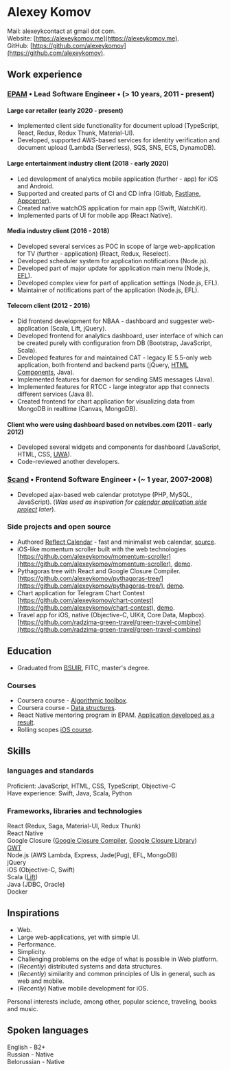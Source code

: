 # Alexey Komov
Mail: alexeykcontact at gmail dot com.  
Website: [https://alexeykomov.me](https://alexeykomov.me).  
GitHub: [https://github.com/alexeykomov](https://github.com/alexeykomov).

## Work experience
### [EPAM](https://epam.com) • Lead Software Engineer • (> 10 years, 2011 - present)
#### Large car retailer (early 2020 - present)
- Implemented client side functionality for document upload (TypeScript, React, Redux, Redux Thunk, Material-UI).
- Developed, supported AWS-based services for identity verification and document upload (Lambda (Serverless), SQS, SNS, ECS, DynamoDB).

#### Large entertainment industry client (2018 - early 2020)
- Led development of analytics mobile application (further - app) for iOS and Android.
- Supported and created parts of CI and CD infra (Gitlab, [Fastlane](https://github.com/fastlane/fastlane), [Appcenter](https://appcenter.ms/)).
- Created native watchOS application for main app (Swift, WatchKit).
- Implemented parts of UI for mobile app (React Native).

#### Media industry client (2016 - 2018)
- Developed several services as POC in scope of large web-application for TV (further - application) (React, Redux, Reselect).
- Developed scheduler system for application notifications (Node.js).
- Developed part of major update for application main menu (Node.js, [EFL](https://www.enlightenment.org/about-efl.md)).
- Developed complex view for part of application settings (Node.js, EFL).
- Maintainer of notifications part of the application (Node.js, EFL).

#### Telecom client (2012 - 2016)
- Did frontend development for NBAA - dashboard and suggester web-application (Scala, Lift, jQuery).
- Developed frontend for analytics dashboard, user interface of which can be created purely with configuration from DB (Bootstrap, JavaScript, Scala).
- Developed features for and maintained CAT - legacy IE 5.5-only web application, both frontend and backend parts (jQuery, [HTML Components](https://schepp.dev/posts/today-the-trident-era-ends/#html-components%3A-attached-behaviors%2C-element-behaviors-%26-default-behaviors), Java).
- Implemented features for daemon for sending SMS messages (Java).
- Implemented features for RTCC - large integrator app that connects different services (Java 8).
- Created frontend for chart application for visualizing data from MongoDB in realtime (Canvas, MongoDB).

#### Client who were using dashboard based on netvibes.com (2011 - early 2012)
- Developed several widgets and components for dashboard (JavaScript, HTML, CSS, [UWA](https://uwa.netvibes.com/docs/Uwa/html/index.html)).
- Code-reviewed another developers.

### [Scand](https://scand.com/) • Frontend Software Engineer • (~ 1 year, 2007-2008)
- Developed ajax-based web calendar prototype (PHP, MySQL, JavaScript). (_Was used as inspiration for [calendar application side project](https://github.com/reflectcal/) later_).

### Side projects and open source
- Authored [Reflect Calendar](https://reflectcal.com) - fast and minimalist web calendar, [source](https://github.com/reflectcal/).
- iOS-like momentum scroller built with the web technologies [https://github.com/alexeykomov/momentum-scroller](https://github.com/alexeykomov/momentum-scroller), [demo](https://alexeykomov.me/momentum-scroller-demo/).
- Pythagoras tree with React and Google Closure Compiler. [https://github.com/alexeykomov/pythagoras-tree/](https://github.com/alexeykomov/pythagoras-tree/), [demo](https://alexeykomov.me/pythagoras-tree/).
- Сhart application for Telegram Chart Contest [https://github.com/alexeykomov/chart-contest](https://github.com/alexeykomov/chart-contest), [demo](https://alexeykomov.me/chart-contest/).
- Travel app for iOS, native (Objective-C, UIKit, Core Data, Mapbox). [https://github.com/radzima-green-travel/green-travel-combine](https://github.com/radzima-green-travel/green-travel-combine)

## Education
- Graduated from [BSUIR](https://www.bsuir.by/en/), FITC, master's degree.
### Courses
- Coursera course - [Algorithmic toolbox](https://www.coursera.org/learn/algorithmic-toolbox).
- Coursera course - [Data structures](https://www.coursera.org/learn/data-structures).
- React Native mentoring program in EPAM. [Application developed as a result](https://github.com/alexeykomov/rnmentoringprogram).
- Rolling scopes [iOS course](https://rs.school/ios/).

## Skills
### languages and standards
Proficient: JavaScript, HTML, CSS, TypeScript, Objective-C  
Have experience: Swift, Java, Scala, Python
### Frameworks, libraries and technologies
React (Redux, Saga, Material-UI, Redux Thunk)   
React Native  
Google Closure ([Google Closure Compiler](https://developers.google.com/closure/compiler), [Google Closure Library](https://github.com/google/closure-library))  
[GWT](http://www.gwtproject.org/)  
Node.js (AWS Lambda, Express, Jade(Pug), EFL, MongoDB)  
jQuery  
iOS (Objective-C, Swift)  
Scala ([Lift](https://liftweb.net/))  
Java (JDBC, Oracle)  
Docker

## Inspirations
- Web.
- Large web-applications, yet with simple UI.
- Performance.
- Simplicity.
- Challenging problems on the edge of what is possible in Web platform.
- (_Recently_) distributed systems and data structures.
- (_Recently_) similarity and common principles of UIs in general, such as web and mobile.
- (_Recently_) Native mobile development for iOS.

Personal interests include, among other, popular science, traveling, books and music.

## Spoken languages
English - B2+  
Russian - Native  
Belorussian - Native  

